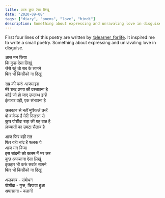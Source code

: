 ```yaml
---
title: आज कुछ ऐसा लिखूं
date: "2020-09-08"
tags: ["diary", "poems", "love", "hindi"]
description: Something about expressing and unravaling love in disguise.
---
```

First four lines of this poetry are written by [@learner_forlife](https://www.instagram.com/learner_forlife/). It inspired me to write a small poetry. Something about expressing and unravaling love in disguise.


आज मन किया </br>
कि कुछ ऐसा लिखूं</br>
जैसे रहूं तो सब के सामने</br>
फिर भी किसीको ना दिखूं</br>

सब्र की करूं आजमाइश</br>
मेरे शब्द प्रणय की प्रस्तावना है</br>
कोई जो हो जाए उपलब्ध इन्हें</br>
इंतजार वही, एक संभावना है</br>

अलकाब से नहीं मुश्किलें उन्हें</br>
वो वाकेफ है मेरी फितरत से</br>
कुछ पोशीदा राझ की यह बात है</br>
ज़ज्बातों का उमटा सैलाब है</br>

आज फिर वही रात</br>
फिर वही चांद है फलक पे</br>
आज मन किया </br>
इस चांदनी को कलम में भर कर</br>
कुछ अफसाना ऐसा लिखूं</br>
इज़हार भी करूं सबके सामने </br>
फिर भी किसीको ना दिखूं</br>


अलकाब - संबोधन</br>
पोशीदा - गुप्त, छिपाया हुआ</br>
अफसाना - कहानी</br>